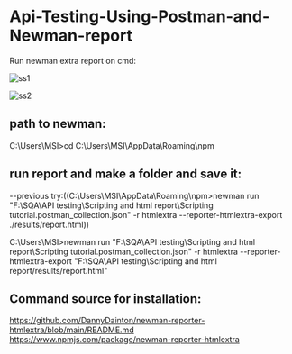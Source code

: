 # Api-Testing-Using-Postman-and-Newman-report

Run newman extra report on cmd: 

![ss1](https://github.com/MUMTAHINA-766/Api-Testing-Using-Postman-and-Newman-report/assets/64628178/df5cef2c-e3bd-463a-8cd0-452b0b96e868)


![ss2](https://github.com/MUMTAHINA-766/Api-Testing-Using-Postman-and-Newman-report/assets/64628178/7e417619-5057-45d2-873f-e7ddb8c89d02)


## path to newman:

C:\Users\MSI>cd C:\Users\MSI\AppData\Roaming\npm

## run report and make a folder and save it:

--previous try:((C:\Users\MSI\AppData\Roaming\npm>newman run  "F:\SQA\API testing\Scripting and html report\Scripting tutorial.postman_collection.json" -r htmlextra --reporter-htmlextra-export ./results/report.html))

C:\Users\MSI>newman run  "F:\SQA\API testing\Scripting and html report\Scripting tutorial.postman_collection.json" -r htmlextra --reporter-htmlextra-export "F:\SQA\API testing\Scripting and html report/results/report.html"

## Command source for installation: 

https://github.com/DannyDainton/newman-reporter-htmlextra/blob/main/README.md
https://www.npmjs.com/package/newman-reporter-htmlextra

